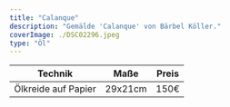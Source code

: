 ```yaml
---
title: "Calanque"
description: "Gemälde 'Calanque' von Bärbel Köller."
coverImage: ./DSC02296.jpeg
type: "Öl"
---
```


| Technik                     | Maße      | Preis |
|-----------------------------|-----------|-------|
| Ölkreide auf Papier         | 29x21cm   | 150€  |
